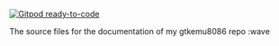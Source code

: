 [![Gitpod ready-to-code](https://img.shields.io/badge/Gitpod-ready--to--code-blue?logo=gitpod)](https://gitpod.io/#https://github.com/kosiken/gtkemu8086-docs)




The source files for the documentation of my gtkemu8086 repo :wave
